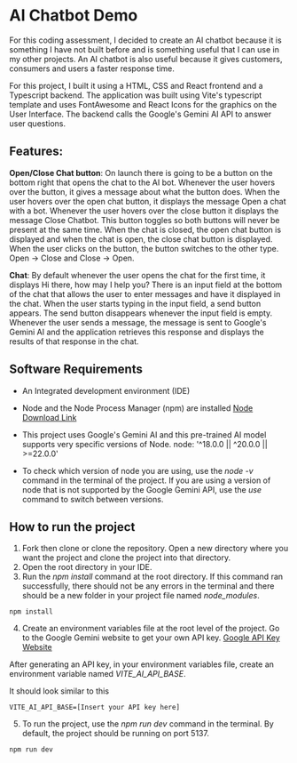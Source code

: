 # AI Chatbot Demo

For this coding assessment, I decided to create an AI chatbot because it is something I have not built before and is something useful that I can use in my other projects. An AI chatbot is also useful because it gives customers, consumers and users a faster response time.

For this project, I built it using a HTML, CSS and React frontend and a Typescript backend. The application was built using Vite's typescript template and uses FontAwesome and React Icons for the graphics on the User Interface. The backend calls the Google's Gemini AI API to answer user questions.

## Features:

**Open/Close Chat button**: On launch there is going to be a button on the bottom right that opens the chat to the AI bot. Whenever the user hovers over the button, it gives a message about what the button does. When the user hovers over the open chat button, it displays the message Open a chat with a bot. Whenever the user hovers over the close button it displays the message Close Chatbot.
This button toggles so both buttons will never be present at the same time. When the chat is closed, the open chat button is displayed and when the chat is open, the close chat button is displayed. When the user clicks on the button, the button switches to the other type. Open -> Close and Close -> Open.

**Chat**: By default whenever the user opens the chat for the first time, it displays Hi there, how may I help you? There is an input field at the bottom of the chat that allows the user to enter messages and have it displayed in the chat. When the user starts typing in the input field, a send button appears. The send button disappears whenever the input field is empty. Whenever the user sends a message, the message is sent to Google's Gemini AI and the application retrieves this response and displays the results of that response in the chat.

## Software Requirements

- An Integrated development environment (IDE)
- Node and the Node Process Manager (npm) are installed
  [Node Download Link](https://nodejs.org/en/learn/getting-started/how-to-install-nodejs)

- This project uses Google's Gemini AI and this pre-trained AI model supports very specific versions of Node.
  node: '^18.0.0 || ^20.0.0 || >=22.0.0'
- To check which version of node you are using, use the _node -v_ command in the terminal of the project. If you are using a version of node that is not supported by the Google Gemini API, use the _use_ command to switch between versions.

## How to run the project

1. Fork then clone or clone the repository.
   Open a new directory where you want the project and clone the project into that directory.
2. Open the root directory in your IDE.
3. Run the _npm install_ command at the root directory. If this command ran successfully, there should not be any errors in the terminal and there should be a new folder in your project file named _node_modules_.

```
npm install
```

4. Create an environment variables file at the root level of the project. Go to the Google Gemini website to get your own API key.
   [Google API Key Website](https://aistudio.google.com/app/apikey)

After generating an API key, in your environment variables file, create an environment variable named _VITE_AI_API_BASE_.

It should look similar to this

```
VITE_AI_API_BASE=[Insert your API key here]
```

5. To run the project, use the _npm run dev_ command in the terminal. By default, the project should be running on port 5137.

```
npm run dev
```
